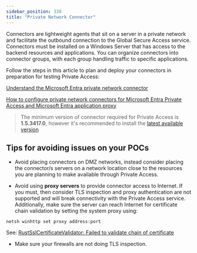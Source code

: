 ```yaml
---
sidebar_position: 330
title: "Private Network Connector"
---
```



Connectors are lightweight agents that sit on a server in a private network and facilitate the outbound connection to the Global Secure Access service. Connectors must be installed on a Windows Server that has access to the backend resources and applications. 
You can organize connectors into connector groups, with each group handling traffic to specific applications. 


Follow the steps in this article to plan and deploy your connectors in preparation for testing Private Access:

[Understand the Microsoft Entra private network connector](https://learn.microsoft.com/entra/global-secure-access/concept-connectors)

[How to configure private network connectors for Microsoft Entra Private Access and Microsoft Entra application proxy](https://learn.microsoft.com/entra/global-secure-access/how-to-configure-connectors)

> The minimum version of connector required for Private Access is **1.5.3417.0**, however it's recommended to install the [latest available version](https://learn.microsoft.com/entra/global-secure-access/reference-version-history)


## Tips for avoiding issues on your POCs
* Avoid placing connectors on DMZ networks, instead consider placing the connector/s servers on a network location close to the resources you are planning to make available through Private Access.

* Avoid using **proxy servers** to provide connector access to Internet. If you must, then consider TLS inspection and proxy authentication are not supported and will break connectivity with the Private Access service.
Additionally, make sure the server can reach Internet for certificate chain validation by setting the system proxy using:
```
netsh winhttp set proxy address:port
```
See: [RustSslCertificateValidator: Failed to validate chain of certificate](../Troubleshooting/PrivateNetworkConnector.md#rustsslcertificatevalidator-failed-to-validate-chain-of-certificate)

* Make sure your firewalls are not doing TLS inspection.